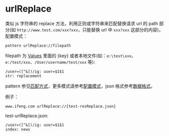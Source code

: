 # urlReplace

类似 js 字符串的 replace 方法，利用正则或字符串来匹配替换请求 url 的 path 部分(如 `http://www.test.com/xxx?xxx`，只能替换 url 中 `xxx?xxx` 这部分的内容)，配置模式：

	pattern urlReplace://filepath

filepath 为 [Values](http://local.whistlejs.com/#values) 里面的 {key} 或者本地文件(如：`e:\test\xxx`、`e:/test/xxx`、`/User/username/test/xxx` 等):

	/user=([^&])/ig: user=$1$1
	str: replacement

pattern 参见[匹配方式](pattern.md)，更多模式请参考[配置模式](mode.md)，json 格式参考[数据格式](data.md)。

例子：

	www.ifeng.com urlReplace://{test-resReplace.json}


test-urlReplace.json:

	/user=([^&])/ig: user=$1$1
	index: news
